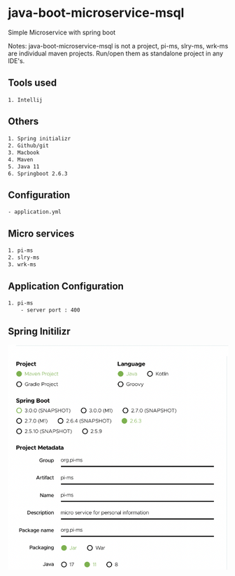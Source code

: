 # java-boot-microservice-msql #
Simple Microservice with spring boot

 Notes: java-boot-microservice-msql is not a project, pi-ms, slry-ms, wrk-ms are individual maven projects. Run/open them as standalone project in any IDE's.
## **Tools used** ##
    1. Intellij 

## **Others** ##
    1. Spring initializr
    2. Github/git
    3. Macbook
    4. Maven
    5. Java 11
    6. Springboot 2.6.3
    
## **Configuration** ##
    - application.yml

## **Micro services** ##
    1. pi-ms
    2. slry-ms
    3. wrk-ms

## **Application Configuration** ##
    1. pi-ms
        - server port : 400

## Spring Initilizr ##
![This is an image](/assets/images/spring.png)



